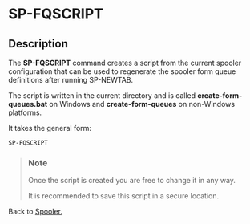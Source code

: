 # SP-FQSCRIPT

<PageHeader />

## Description

The **SP-FQSCRIPT** command creates a script from the current spooler configuration that can be used to regenerate
the spooler form queue definitions after running SP-NEWTAB.

The script is written in the current directory and is called **create-form-queues.bat** on Windows and **create-form-queues** on non-Windows platforms.

It takes the general form:

```text
SP-FQSCRIPT
```

> ### Note
>
> Once the script is created you are free to change it in any way.
>
> It is recommended to save this script in a secure location.

Back to [Spooler.](./../jbase-spooler/README.md)

  
<PageFooter />
